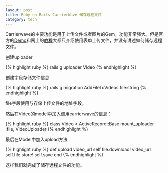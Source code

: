 ```yaml
---
layout: post
title: Ruby on Rails CarrierWave 储存远程文件
category: tech
---
```

Carrierwave的主要功能是用于上传文件或者图片的Gem，功能非常强大。但是官方的[Demo](https://github.com/carrierwaveuploader/carrierwave)和网上的[教程](http://ruby-china.org/topics/4992)大都只介绍使用表单上传文件，并没有讲述如何储存远程文件。

创建uploader

{% highlight ruby %}
rails g uploader Video
{% endhighlight %}

创建字段存储文件信息

{% highlight ruby %}
rails g migration AddFileToVideos file:string 
{% endhighlight %}

file字段使用与存储上传文件的地址字段。

然后在Video的model中加入调用carrierwave的信息：

{% highlight ruby %}
class Video < ActiveRecord::Base
  mount_uploader :file, VideoUploader
{% endhighlight %}

最后在Model中加入upload方法

{% highlight ruby %}
def upload video_url
  self.file.download! video_url
  self.file.store! 
  self.save
end
{% endhighlight %}

这样我们就完成了储存远程文件的功能。
